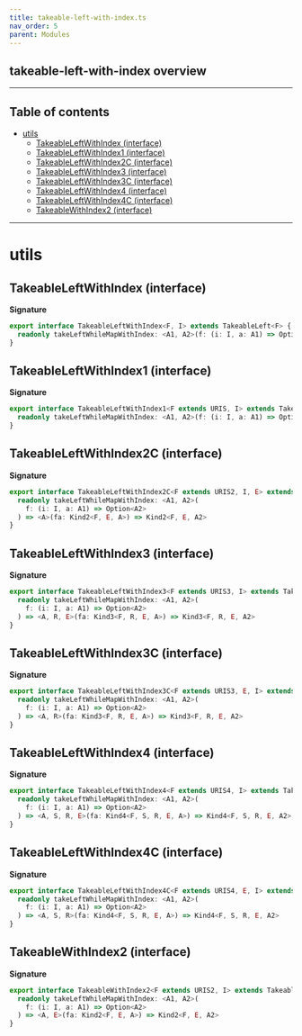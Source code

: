 ```yaml
---
title: takeable-left-with-index.ts
nav_order: 5
parent: Modules
---
```


## takeable-left-with-index overview

---

<h2 class="text-delta">Table of contents</h2>

- [utils](#utils)
  - [TakeableLeftWithIndex (interface)](#takeableleftwithindex-interface)
  - [TakeableLeftWithIndex1 (interface)](#takeableleftwithindex1-interface)
  - [TakeableLeftWithIndex2C (interface)](#takeableleftwithindex2c-interface)
  - [TakeableLeftWithIndex3 (interface)](#takeableleftwithindex3-interface)
  - [TakeableLeftWithIndex3C (interface)](#takeableleftwithindex3c-interface)
  - [TakeableLeftWithIndex4 (interface)](#takeableleftwithindex4-interface)
  - [TakeableLeftWithIndex4C (interface)](#takeableleftwithindex4c-interface)
  - [TakeableWithIndex2 (interface)](#takeablewithindex2-interface)

---

# utils

## TakeableLeftWithIndex (interface)

**Signature**

```ts
export interface TakeableLeftWithIndex<F, I> extends TakeableLeft<F> {
  readonly takeLeftWhileMapWithIndex: <A1, A2>(f: (i: I, a: A1) => Option<A2>) => (fa: HKT<F, A1>) => HKT<F, A2>
}
```

## TakeableLeftWithIndex1 (interface)

**Signature**

```ts
export interface TakeableLeftWithIndex1<F extends URIS, I> extends TakeableLeft1<F> {
  readonly takeLeftWhileMapWithIndex: <A1, A2>(f: (i: I, a: A1) => Option<A2>) => (fa: Kind<F, A1>) => Kind<F, A2>
}
```

## TakeableLeftWithIndex2C (interface)

**Signature**

```ts
export interface TakeableLeftWithIndex2C<F extends URIS2, I, E> extends TakeableLeft2C<F, E> {
  readonly takeLeftWhileMapWithIndex: <A1, A2>(
    f: (i: I, a: A1) => Option<A2>
  ) => <A>(fa: Kind2<F, E, A>) => Kind2<F, E, A2>
}
```

## TakeableLeftWithIndex3 (interface)

**Signature**

```ts
export interface TakeableLeftWithIndex3<F extends URIS3, I> extends TakeableLeft3<F> {
  readonly takeLeftWhileMapWithIndex: <A1, A2>(
    f: (i: I, a: A1) => Option<A2>
  ) => <A, R, E>(fa: Kind3<F, R, E, A>) => Kind3<F, R, E, A2>
}
```

## TakeableLeftWithIndex3C (interface)

**Signature**

```ts
export interface TakeableLeftWithIndex3C<F extends URIS3, E, I> extends TakeableLeft3C<F, E> {
  readonly takeLeftWhileMapWithIndex: <A1, A2>(
    f: (i: I, a: A1) => Option<A2>
  ) => <A, R>(fa: Kind3<F, R, E, A>) => Kind3<F, R, E, A2>
}
```

## TakeableLeftWithIndex4 (interface)

**Signature**

```ts
export interface TakeableLeftWithIndex4<F extends URIS4, I> extends TakeableLeft4<F> {
  readonly takeLeftWhileMapWithIndex: <A1, A2>(
    f: (i: I, a: A1) => Option<A2>
  ) => <A, S, R, E>(fa: Kind4<F, S, R, E, A>) => Kind4<F, S, R, E, A2>
}
```

## TakeableLeftWithIndex4C (interface)

**Signature**

```ts
export interface TakeableLeftWithIndex4C<F extends URIS4, E, I> extends TakeableLeft4C<F, E> {
  readonly takeLeftWhileMapWithIndex: <A1, A2>(
    f: (i: I, a: A1) => Option<A2>
  ) => <A, S, R>(fa: Kind4<F, S, R, E, A>) => Kind4<F, S, R, E, A2>
}
```

## TakeableWithIndex2 (interface)

**Signature**

```ts
export interface TakeableWithIndex2<F extends URIS2, I> extends TakeableLeft2<F> {
  readonly takeLeftWhileMapWithIndex: <A1, A2>(
    f: (i: I, a: A1) => Option<A2>
  ) => <A, E>(fa: Kind2<F, E, A>) => Kind2<F, E, A2>
}
```
